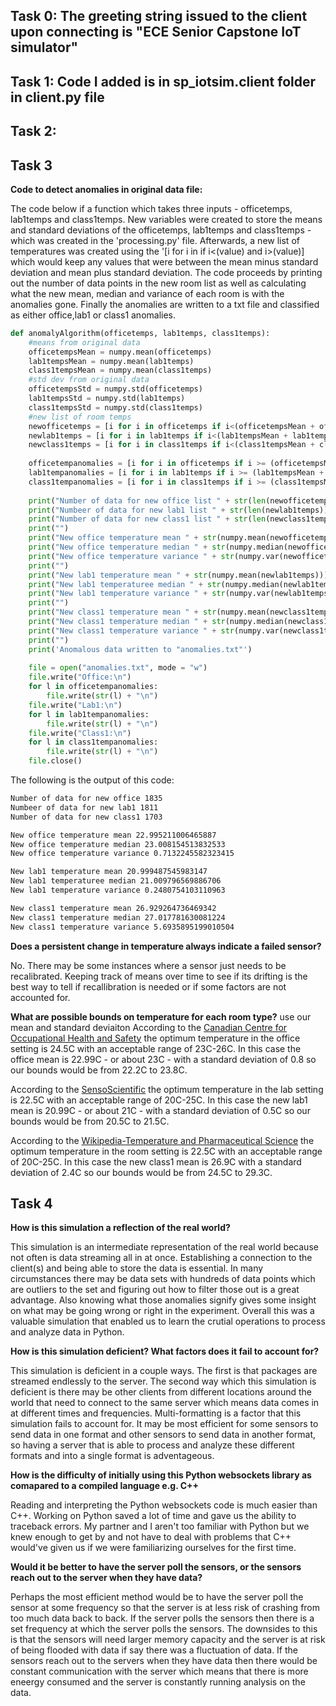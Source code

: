 ## Task 0: The greeting string issued to the client upon connecting is "ECE Senior Capstone IoT simulator"

## Task 1: Code I added is in sp_iotsim.client folder in client.py file

## Task 2: 

## Task 3
**Code to detect anomalies in original data file:**

The code below if a function which takes three inputs - officetemps, lab1temps and class1temps. New variables were created to store the means and standard deviations of the officetemps, lab1temps and class1temps - which was created in the 'processing.py' file. Afterwards, a new list of temperatures was created using the '[i for i in <file> if i<(value) and i>(value)] which would keep any values that were between the mean minus standard deviation and mean plus standard deviation. The code proceeds by printing out the number of data points in the new room list as well as calculating what the new mean, median and variance of each room is with the anomalies gone. Finally the anomalies are written to a txt file and classified as either office,lab1 or class1 anomalies. 
    
```python 
def anomalyAlgorithm(officetemps, lab1temps, class1temps):
    #means from original data
    officetempsMean = numpy.mean(officetemps)
    lab1tempsMean = numpy.mean(lab1temps)
    class1tempsMean = numpy.mean(class1temps)
    #std dev from original data
    officetempsStd = numpy.std(officetemps)
    lab1tempsStd = numpy.std(lab1temps)
    class1tempsStd = numpy.std(class1temps)
    #new list of room temps
    newofficetemps = [i for i in officetemps if i<(officetempsMean + officetempsStd)  and i>(officetempsMean - officetempsStd)]
    newlab1temps = [i for i in lab1temps if i<(lab1tempsMean + lab1tempsStd) and i>(lab1tempsMean - lab1tempsStd)]
    newclass1temps = [i for i in class1temps if i<(class1tempsMean + class1tempsStd) and i>(class1tempsMean - class1tempsStd)]
    
    officetempanomalies = [i for i in officetemps if i >= (officetempsMean + officetempsStd) or i <=(officetempsMean - officetempsStd)]
    lab1tempanomalies = [i for i in lab1temps if i >= (lab1tempsMean + lab1tempsStd) or i <= (lab1tempsMean - lab1tempsStd)]
    class1tempanomalies = [i for i in class1temps if i >= (class1tempsMean + class1tempsStd) or i <= (class1tempsMean - class1tempsStd)]
    
    print("Number of data for new office list " + str(len(newofficetemps)))
    print("Numbeer of data for new lab1 list " + str(len(newlab1temps)))
    print("Number of data for new class1 list " + str(len(newclass1temps)))
    print("")
    print("New office temperature mean " + str(numpy.mean(newofficetemps)))
    print("New office temperature median " + str(numpy.median(newofficetemps)))
    print("New office temperature variance " + str(numpy.var(newofficetemps)))
    print("")
    print("New lab1 temperature mean " + str(numpy.mean(newlab1temps)))
    print("New lab1 temperaturee median " + str(numpy.median(newlab1temps)))
    print("New lab1 temperature variance " + str(numpy.var(newlab1temps)))
    print("")
    print("New class1 temperature mean " + str(numpy.mean(newclass1temps)))
    print("New class1 temperature median " + str(numpy.median(newclass1temps)))
    print("New class1 temperature variance " + str(numpy.var(newclass1temps)))
    print("")
    print('Anomalous data written to "anomalies.txt"')
    
    file = open("anomalies.txt", mode = "w")
    file.write("Office:\n")
    for l in officetempanomalies:
        file.write(str(l) + "\n")
    file.write("Lab1:\n")
    for l in lab1tempanomalies:
        file.write(str(l) + "\n")
    file.write("Class1:\n")
    for l in class1tempanomalies:
        file.write(str(l) + "\n")
    file.close()
``` 
The following is the output of this code:

```sh
Number of data for new office 1835
Numbeer of data for new lab1 1811
Number of data for new class1 1703

New office temperature mean 22.995211006465887
New office temperature median 23.008154513832533
New office temperature variance 0.7132245582323415

New lab1 temperature mean 20.999487545983147
New lab1 temperaturee median 21.009796569886706
New lab1 temperature variance 0.2480754103110963

New class1 temperature mean 26.929264736469342
New class1 temperature median 27.017781630081224
New class1 temperature variance 5.6935895199010504
```

**Does a persistent change in temperature always indicate a failed sensor?**

No. There may be some instances where a sensor just needs to be recalibrated. Keeping track of means over time to see if its drifting is the best way to tell if recallibration is needed or if some factors are not accounted for. 

**What are possible bounds on temperature for each room type?** 
use our mean and standard deviaiton
According to the [Canadian Centre for Occupational Health and Safety](https://www.ccohs.ca/oshanswers/phys_agents/thermal_comfort.html#:~:text=Recommendations%20provided%20by%20CSA%20Z412,of%2020%2D23.5%C2%B0C) the optimum temperature in the office setting is 24.5C with an acceptable range of 23C-26C. In this case the office mean is 22.99C - or about 23C - with a standard deviation of 0.8 so our bounds would be from 22.2C to 23.8C.

According to the [SensoScientific](https://www.sensoscientific.com/blog-maintain-laboratory-temperature-humidity/#:~:text=In%20the%20United%20States%2C%20the,Other%20standards%20exist.) the optimum temperature in the lab setting is 22.5C with an acceptable range of 20C-25C. In this case the new lab1 mean is 20.99C - or about 21C - with a standard deviation of 0.5C so our bounds would be from 20.5C to 21.5C.

According to the [Wikipedia-Temperature and Pharmaceutical Science](https://en.wikipedia.org/wiki/Talk%3ARoom_temperature#:~:text=20%C2%B0C%20to%2025,listed%20on%20many%20pharmaceutical%20products.) the optimum temperature in the room setting is 22.5C with an acceptable range of 20C-25C. In this case the new class1 mean is 26.9C with a standard deviation of 2.4C so our bounds would be from 24.5C to 29.3C.


## Task 4
**How is this simulation a reflection of the real world?**

This simulation is an intermediate representation of the real world because not often is data streaming all in at once. Establishing a connection to the client(s) and being able to store the data is essential. In many circumstances there may be data sets with hundreds of data points which are outliers to the set and figuring out how to filter those out is a great advantage. Also knowing what those anomalies signify gives some insight on what may be going wrong or right in the experiment. Overall this was a valuable simulation that enabled us to learn the crutial operations to process and analyze data in Python. 

**How is this simulation deficient? What factors does it fail to account for?**

This simulation is deficient in a couple ways. The first is that packages are streamed endlessly to the server. The second way which this simulation is deficient is there may be other clients from different locations around the world that need to connect to the same server which means data comes in at different times and frequencies. Multi-formatting is a factor that this simulation fails to account for. It may be most efficient for some sensors to send data in one format and other sensors to send data in another format, so having a server that is able to process and analyze these different formats and into a single format is adventageous.  

**How is the difficulty of initially using this Python websockets library as comapared to a compiled language e.g. C++**

Reading and interpreting the Python websockets code is much easier than C++. Working on Python saved a lot of time and gave us the ability to traceback errors. My partner and I aren't too familiar with Python but we knew enough to get by and not have to deal with problems that C++ would've given us if we were familiarizing ourselves for the first time. 

**Would it be better to have the server poll the sensors, or the sensors reach out to the server when they have data?**

Perhaps the most efficient method would be to have the server poll the sensor at some frequency so that the server is at less risk of crashing from too much data back to back. If the server polls the sensors then there is a set frequency at which the server polls the sensors. The downsides to this is that the sensors will need larger memory capacity and the server is at risk of being flooded with data if say there was a fluctuation of data. If the sensors reach out to the servers when they have data then there would be constant communication with the server which means that there is more eneergy consumed and the server is constantly running analysis on the data. 
